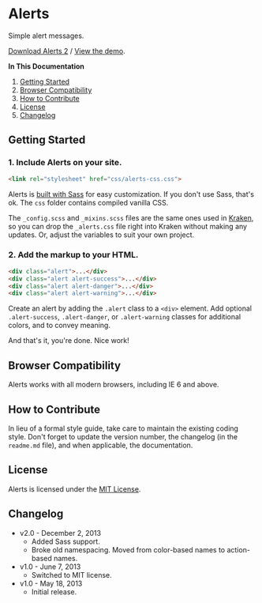 # Alerts
Simple alert messages.

[Download Alerts 2](https://github.com/cferdinandi/alerts/archive/master.zip) / [View the demo](http://cferdinandi.github.io/alerts/).

**In This Documentation**

1. [Getting Started](#getting-started)
2. [Browser Compatibility](#browser-compatibility)
3. [How to Contribute](#how-to-contribute)
4. [License](#license)
5. [Changelog](#changelog)



## Getting Started

### 1. Include Alerts on your site.

```html
<link rel="stylesheet" href="css/alerts-css.css">
```

Alerts is [built with Sass](http://sass-lang.com/) for easy customization. If you don't use Sass, that's ok. The `css` folder contains compiled vanilla CSS.

The `_config.scss` and `_mixins.scss` files are the same ones used in [Kraken](http://cferdinandi.github.io/kraken/), so you can drop the `_alerts.css` file right into Kraken without making any updates. Or, adjust the variables to suit your own project.

### 2. Add the markup to your HTML.

```html
<div class="alert">...</div>
<div class="alert alert-success">...</div>
<div class="alert alert-danger">...</div>
<div class="alert alert-warning">...</div>
```

Create an alert by adding the `.alert` class to a `<div>` element. Add optional `.alert-success`, `.alert-danger`, or `.alert-warning` classes for additional colors, and to convey meaning.

And that's it, you're done. Nice work!



## Browser Compatibility

Alerts works with all modern browsers, including IE 6 and above.



## How to Contribute

In lieu of a formal style guide, take care to maintain the existing coding style. Don't forget to update the version number, the changelog (in the `readme.md` file), and when applicable, the documentation.



## License

Alerts is licensed under the [MIT License](http://gomakethings.com/mit/).



## Changelog

* v2.0 - December 2, 2013
	* Added Sass support.
	* Broke old namespacing. Moved from color-based names to action-based names.
* v1.0 - June 7, 2013
	* Switched to MIT license.
* v1.0 - May 18, 2013
	* Initial release.